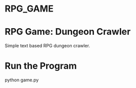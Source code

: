 # RPG_GAME

# RPG Game: Dungeon Crawler

Simple text based RPG dungeon crawler.

# Run the Program

python game.py

